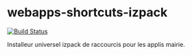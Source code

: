# webapps-shortcuts-izpack

[![Build Status](https://travis-ci.org/DSI-Ville-Noumea/webapps-shortcuts-izpack.svg?branch=master)](https://travis-ci.org/DSI-Ville-Noumea/webapps-shortcuts-izpack) 

Installeur universel izpack de raccourcis pour les applis mairie.
